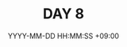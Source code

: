 ---
title: DAY 8
categories: [BackEndSchool Plus, Java]
date: YYYY-MM-DD HH:MM:SS +09:00
tags: [til, websocket]
---